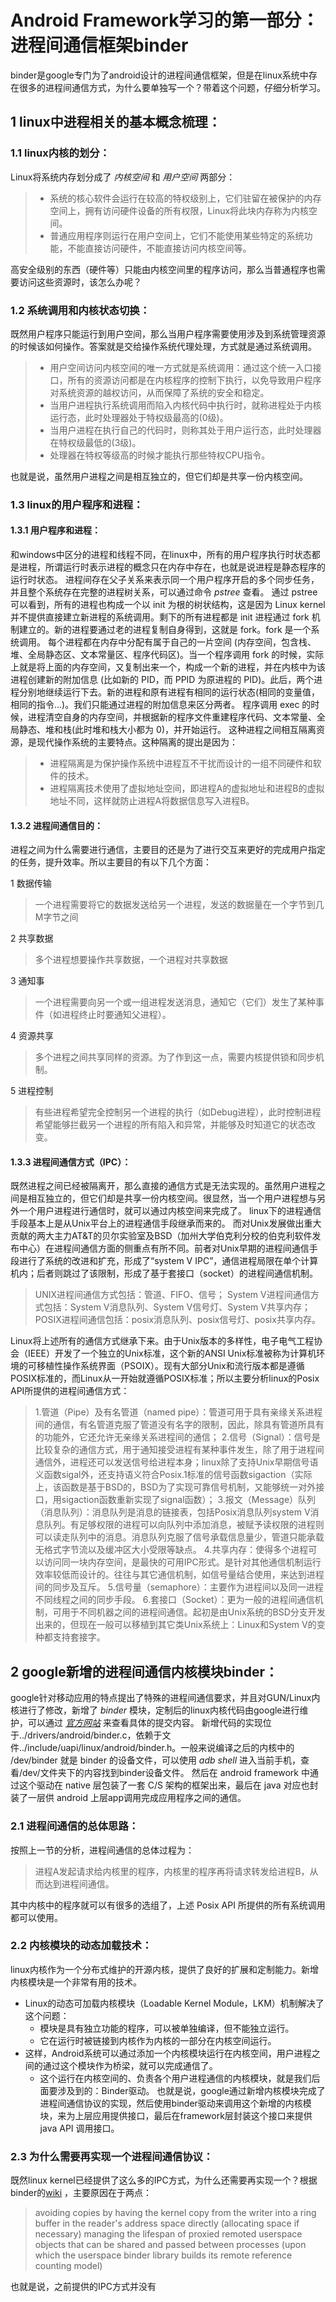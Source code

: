 # Android Framework学习的第一部分：进程间通信框架binder

binder是google专门为了android设计的进程间通信框架，但是在linux系统中存在很多的进程间通信方式，为什么要单独写一个？带着这个问题，仔细分析学习。

## 1 linux中进程相关的基本概念梳理：

### 1.1 linux内核的划分：
Linux将系统内存划分成了 *内核空间* 和 *用户空间* 两部分：
> - 系统的核心软件会运行在较高的特权级别上，它们驻留在被保护的内存空间上，拥有访问硬件设备的所有权限，Linux将此块内存称为内核空间。
> - 普通应用程序则运行在用户空间上，它们不能使用某些特定的系统功能，不能直接访问硬件，不能直接访问内核空间等。

高安全级别的东西（硬件等）只能由内核空间里的程序访问，那么当普通程序也需要访问这些资源时，该怎么办呢？

### 1.2 系统调用和内核状态切换：
既然用户程序只能运行到用户空间，那么当用户程序需要使用涉及到系统管理资源的时候该如何操作。答案就是交给操作系统代理处理，方式就是通过系统调用。
> - 用户空间访问内核空间的唯一方式就是系统调用：通过这个统一入口接口，所有的资源访问都是在内核程序的控制下执行，以免导致用户程序对系统资源的越权访问，从而保障了系统的安全和稳定。
> - 当用户进程执行系统调用而陷入内核代码中执行时，就称进程处于内核运行态，此时处理器处于特权级最高的(0级)。
> - 当用户进程在执行自己的代码时，则称其处于用户运行态，此时处理器在特权级最低的(3级)。
> - 处理器在特权等级高的时候才能执行那些特权CPU指令。

也就是说，虽然用户进程之间是相互独立的，但它们却是共享一份内核空间。

### 1.3 linux的用户程序和进程：

#### 1.3.1 用户程序和进程：
和windows中区分的进程和线程不同，在linux中，所有的用户程序执行时状态都是进程，所谓运行时表示进程的概念只在内存中存在，也就是说进程是静态程序的运行时状态。
进程间存在父子关系来表示同一个用户程序开启的多个同步任务，并且整个系统存在完整的进程树关系，可以通过命令 *pstree* 查看。
通过 pstree 可以看到，所有的进程也构成一个以 init 为根的树状结构，这是因为 Linux kernel 并不提供直接建立新进程的系统调用。剩下的所有进程都是 init 进程通过 fork 机制建立的。新的进程要通过老的进程复制自身得到，这就是 fork。fork 是一个系统调用。
每个进程都在内存中分配有属于自己的一片空间 (内存空间，包含栈、堆、全局静态区、文本常量区、程序代码区)。当一个程序调用 fork 的时候，实际上就是将上面的内存空间，又复制出来一个，构成一个新的进程，并在内核中为该进程创建新的附加信息 (比如新的 PID，而 PPID 为原进程的 PID)。此后，两个进程分别地继续运行下去。新的进程和原有进程有相同的运行状态(相同的变量值，相同的指令…)。我们只能通过进程的附加信息来区分两者。
程序调用 exec 的时候，进程清空自身的内存空间，并根据新的程序文件重建程序代码、文本常量、全局静态、堆和栈(此时堆和栈大小都为 0)，并开始运行。
这种进程之间相互隔离资源，是现代操作系统的主要特点。这种隔离的提出是因为：
> - 进程隔离是为保护操作系统中进程互不干扰而设计的一组不同硬件和软件的技术。
> - 进程隔离技术使用了虚拟地址空间，即进程A的虚拟地址和进程B的虚拟地址不同，这样就防止进程A将数据信息写入进程B。

#### 1.3.2 进程间通信目的：
进程之间为什么需要进行通信，主要目的还是为了进行交互来更好的完成用户指定的任务，提升效率。所以主要目的有以下几个方面：

1 数据传输
  > 一个进程需要将它的数据发送给另一个进程，发送的数据量在一个字节到几M字节之间

2 共享数据
  > 多个进程想要操作共享数据，一个进程对共享数据

3 通知事
  > 一个进程需要向另一个或一组进程发送消息，通知它（它们）发生了某种事件（如进程终止时要通知父进程）。

4 资源共享
  > 多个进程之间共享同样的资源。为了作到这一点，需要内核提供锁和同步机制。

5 进程控制
  > 有些进程希望完全控制另一个进程的执行（如Debug进程），此时控制进程希望能够拦截另一个进程的所有陷入和异常，并能够及时知道它的状态改变。

#### 1.3.3 进程间通信方式（IPC）：
既然进程之间已经被隔离开，那么直接的通信方式是无法实现的。虽然用户进程之间是相互独立的，但它们却是共享一份内核空间。很显然，当一个用户进程想与另外一个用户进程进行通信时，就可以通过内核空间来完成了。
linux下的进程通信手段基本上是从Unix平台上的进程通信手段继承而来的。
而对Unix发展做出重大贡献的两大主力AT&T的贝尔实验室及BSD（加州大学伯克利分校的伯克利软件发布中心）在进程间通信方面的侧重点有所不同。前者对Unix早期的进程间通信手段进行了系统的改进和扩充，形成了“system V IPC”，通信进程局限在单个计算机内；后者则跳过了该限制，形成了基于套接口（socket）的进程间通信机制。
> UNIX进程间通信方式包括：管道、FIFO、信号；
> System V进程间通信方式包括：System V消息队列、System V信号灯、System V共享内存；
> POSIX进程间通信包括：posix消息队列、posix信号灯、posix共享内存。

Linux将上述所有的通信方式继承下来。由于Unix版本的多样性，电子电气工程协会（IEEE）开发了一个独立的Unix标准，这个新的ANSI Unix标准被称为计算机环境的可移植性操作系统界面（PSOIX）。现有大部分Unix和流行版本都是遵循POSIX标准的，而Linux从一开始就遵循POSIX标准；所以主要分析linux的Posix API所提供的进程间通信方式：
> 1.管道（Pipe）及有名管道（named pipe）：管道可用于具有亲缘关系进程间的通信，有名管道克服了管道没有名字的限制，因此，除具有管道所具有的功能外，它还允许无亲缘关系进程间的通信；
> 2.信号（Signal）：信号是比较复杂的通信方式，用于通知接受进程有某种事件发生，除了用于进程间通信外，进程还可以发送信号给进程本身；linux除了支持Unix早期信号语义函数sigal外，还支持语义符合Posix.1标准的信号函数sigaction（实际上，该函数是基于BSD的，BSD为了实现可靠信号机制，又能够统一对外接口，用sigaction函数重新实现了signal函数）；
> 3.报文（Message）队列（消息队列）：消息队列是消息的链接表，包括Posix消息队列system V消息队列。有足够权限的进程可以向队列中添加消息，被赋予读权限的进程则可以读走队列中的消息。消息队列克服了信号承载信息量少，管道只能承载无格式字节流以及缓冲区大小受限等缺点。
> 4.共享内存：使得多个进程可以访问同一块内存空间，是最快的可用IPC形式。是针对其他通信机制运行效率较低而设计的。往往与其它通信机制，如信号量结合使用，来达到进程间的同步及互斥。
> 5.信号量（semaphore）：主要作为进程间以及同一进程不同线程之间的同步手段。
> 6.套接口（Socket）：更为一般的进程间通信机制，可用于不同机器之间的进程间通信。起初是由Unix系统的BSD分支开发出来的，但现在一般可以移植到其它类Unix系统上：Linux和System V的变种都支持套接字。


## 2  google新增的进程间通信内核模块binder：

google针对移动应用的特点提出了特殊的进程间通信要求，并且对GUN/Linux内核进行了修改，新增了 *binder* 模块，定制后的linux内核代码由google进行维护，可以通过 *[官方网站](https://android.googlesource.com/kernel)* 来查看具体的提交内容。
新增代码的实现位于../drivers/android/binder.c，依赖于文件../include/uapi/linux/android/binder.h。一般来说编译之后的内核中的 /dev/binder 就是 binder 的设备文件，可以使用 *adb shell* 进入当前手机，查看/dev/文件夹下的内容找到binder设备文件。
然后在 android framework 中通过这个驱动在 native 层包装了一套 C/S 架构的框架出来，最后在 java 对应也封装了一层供 android 上层app调用完成应用程序之间的通信。

### 2.1 进程间通信的总体思路：
按照上一节的分析，进程间通信的总体过程为：
> 进程A发起请求给内核里的程序，内核里的程序再将请求转发给进程B，从而达到进程间通信。

其中内核中的程序就可以有很多的选组了，上述 Posix API 所提供的所有系统调用都可以使用。

### 2.2 内核模块的动态加载技术：
linux内核作为一个分布式维护的开源内核，提供了良好的扩展和定制能力。新增内核模块是一个非常有用的技术。
-  Linux的动态可加载内核模块（Loadable Kernel Module，LKM）机制解决了这个问题：
   -  模块是具有独立功能的程序，可以被单独编译，但不能独立运行。
   -  它在运行时被链接到内核作为内核的一部分在内核空间运行。
-  这样，Android系统可以通过添加一个内核模块运行在内核空间，用户进程之间的通过这个模块作为桥梁，就可以完成通信了。
   -  这个运行在内核空间的、负责各个用户进程通信的内核模块，就是我们后面要涉及到的：Binder驱动。
也就是说，google通过新增内核模块完成了进程间通信协议的实现，然后使用binder驱动来调用这个新增的内核模块，来为上层应用提供接口，最后在framework层封装这个接口来提供 java API 调用接口。

### 2.3 为什么需要再实现一个进程间通信协议：
既然linux kernel已经提供了这么多的IPC方式，为什么还需要再实现一个？根据 binder的[wiki](http://elinux.org/Android_Binder) ，主要原因在于两点：
> avoiding copies by having the kernel copy from the writer into a ring buffer in the reader's address space directly (allocating space if necessary)
> managing the lifespan of proxied remoted userspace objects that can be shared and passed between processes (upon which the userspace binder library builds its remote reference counting model)

也就是说，之前提供的IPC方式并没有
